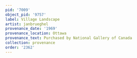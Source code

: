 ```yaml
---
pid: '7009'
object_pid: '9757'
label: Village Landscape
artist: janbrueghel
provenance_date: '1969'
provenance_location: Ottawa
provenance_text: Purchased by National Gallery of Canada
collection: provenance
order: '2362'
---
```

